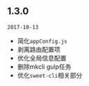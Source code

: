 ## 1.3.0

`2017-10-13`

<content>

- 简化`appConfig.js`
- 剥离路由配置项
- 优化全局信息配置
- 删除mkcli gulp任务
- 优化`sweet-cli`相关部分

</content>

</timeline>


